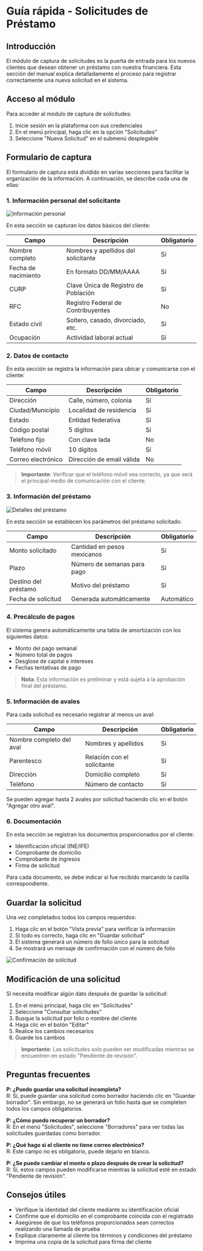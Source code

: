# Guía rápida - Solicitudes de Préstamo

## Introducción

El módulo de captura de solicitudes es la puerta de entrada para los nuevos clientes que desean obtener un préstamo con nuestra financiera. Esta sección del manual explica detalladamente el proceso para registrar correctamente una nueva solicitud en el sistema.

## Acceso al módulo

Para acceder al módulo de captura de solicitudes:

1. Inicie sesión en la plataforma con sus credenciales
2. En el menú principal, haga clic en la opción "Solicitudes"
3. Seleccione "Nueva Solicitud" en el submenú desplegable

## Formulario de captura

El formulario de captura está dividido en varias secciones para facilitar la organización de la información. A continuación, se describe cada una de ellas:

### 1. Información personal del solicitante

![Información personal](img/7.avif)

En esta sección se capturan los datos básicos del cliente:

| Campo | Descripción | Obligatorio |
|-------|-------------|-------------|
| Nombre completo | Nombres y apellidos del solicitante | Sí |
| Fecha de nacimiento | En formato DD/MM/AAAA | Sí |
| CURP | Clave Única de Registro de Población | Sí |
| RFC | Registro Federal de Contribuyentes | No |
| Estado civil | Soltero, casado, divorciado, etc. | Sí |
| Ocupación | Actividad laboral actual | Sí |

### 2. Datos de contacto

En esta sección se registra la información para ubicar y comunicarse con el cliente:

| Campo | Descripción | Obligatorio |
|-------|-------------|-------------|
| Dirección | Calle, número, colonia | Sí |
| Ciudad/Municipio | Localidad de residencia | Sí |
| Estado | Entidad federativa | Sí |
| Código postal | 5 dígitos | Sí |
| Teléfono fijo | Con clave lada | No |
| Teléfono móvil | 10 dígitos | Sí |
| Correo electrónico | Dirección de email válida | No |

> **Importante**: Verificar que el teléfono móvil sea correcto, ya que será el principal medio de comunicación con el cliente.

### 3. Información del préstamo

![Detalles del préstamo](img/3.avif)

En esta sección se establecen los parámetros del préstamo solicitado:

| Campo | Descripción | Obligatorio |
|-------|-------------|-------------|
| Monto solicitado | Cantidad en pesos mexicanos | Sí |
| Plazo | Número de semanas para pago | Sí |
| Destino del préstamo | Motivo del préstamo | Sí |
| Fecha de solicitud | Generada automáticamente | Automático |

### 4. Precálculo de pagos

El sistema genera automáticamente una tabla de amortización con los siguientes datos:

- Monto del pago semanal
- Número total de pagos
- Desglose de capital e intereses
- Fechas tentativas de pago

> **Nota**: Esta información es preliminar y está sujeta a la aprobación final del préstamo.

### 5. Información de avales

Para cada solicitud es necesario registrar al menos un aval:

| Campo | Descripción | Obligatorio |
|-------|-------------|-------------|
| Nombre completo del aval | Nombres y apellidos | Sí |
| Parentesco | Relación con el solicitante | Sí |
| Dirección | Domicilio completo | Sí |
| Teléfono | Número de contacto | Sí |

Se pueden agregar hasta 2 avales por solicitud haciendo clic en el botón "Agregar otro aval".

### 6. Documentación

En esta sección se registran los documentos proporcionados por el cliente:

- Identificación oficial (INE/IFE)
- Comprobante de domicilio
- Comprobante de ingresos
- Firma de solicitud

Para cada documento, se debe indicar si fue recibido marcando la casilla correspondiente.

## Guardar la solicitud

Una vez completados todos los campos requeridos:

1. Haga clic en el botón "Vista previa" para verificar la información
2. Si todo es correcto, haga clic en "Guardar solicitud"
3. El sistema generará un número de folio único para la solicitud
4. Se mostrará un mensaje de confirmación con el número de folio

![Confirmación de solicitud](img/5.avif)

## Modificación de una solicitud

Si necesita modificar algún dato después de guardar la solicitud:

1. En el menú principal, haga clic en "Solicitudes"
2. Seleccione "Consultar solicitudes"
3. Busque la solicitud por folio o nombre del cliente
4. Haga clic en el botón "Editar"
5. Realice los cambios necesarios
6. Guarde los cambios

> **Importante**: Las solicitudes solo pueden ser modificadas mientras se encuentren en estado "Pendiente de revisión".

## Preguntas frecuentes

**P: ¿Puedo guardar una solicitud incompleta?**  
R: Sí, puede guardar una solicitud como borrador haciendo clic en "Guardar borrador". Sin embargo, no se generará un folio hasta que se completen todos los campos obligatorios.

**P: ¿Cómo puedo recuperar un borrador?**  
R: En el menú "Solicitudes", seleccione "Borradores" para ver todas las solicitudes guardadas como borrador.

**P: ¿Qué hago si el cliente no tiene correo electrónico?**  
R: Este campo no es obligatorio, puede dejarlo en blanco.

**P: ¿Se puede cambiar el monto o plazo después de crear la solicitud?**  
R: Sí, estos campos pueden modificarse mientras la solicitud esté en estado "Pendiente de revisión".

## Consejos útiles

- Verifique la identidad del cliente mediante su identificación oficial
- Confirme que el domicilio en el comprobante coincida con el registrado
- Asegúrese de que los teléfonos proporcionados sean correctos realizando una llamada de prueba
- Explique claramente al cliente los términos y condiciones del préstamo
- Imprima una copia de la solicitud para firma del cliente
